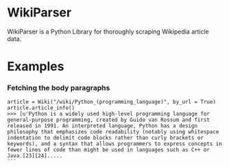 # WikiParser
WikiParser is a Python Library for thoroughly scraping Wikipedia article data.

# Examples
### Fetching the body paragraphs
````from wiki import Wiki
article = Wiki("/wiki/Python_(programming_language)", by_url = True)
article.article_info()
>>> [u'Python is a widely used high-level programming language for general-purpose programming, created by Guido van Rossum and first released in 1991. An interpreted language, Python has a design philosophy that emphasizes code readability (notably using whitespace indentation to delimit code blocks rather than curly brackets or keywords), and a syntax that allows programmers to express concepts in fewer lines of code than might be used in languages such as C++ or Java.[23][24].....
```







